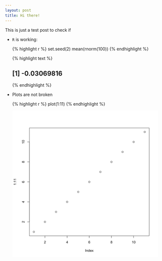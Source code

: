 ```yaml
---
layout: post
title: Hi there!
---
```


This is just a test post to check if

* `R` is working:
  
  {% highlight r %}
  set.seed(2)
  mean(rnorm(100))
  {% endhighlight %}
  
  
  
  {% highlight text %}
  ## [1] -0.03069816
  {% endhighlight %}
* Plots are not broken
  
  {% highlight r %}
  plot(1:11)
  {% endhighlight %}
  
  ![plot of chunk example-plot](../_figures/example-plot-1.svg) 
